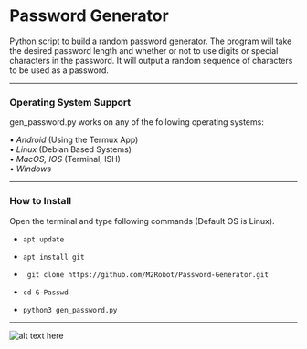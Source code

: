 # Password Generator
Python script to build a random password generator. The program will take the desired password length and whether or not to use digits or special characters in the password. It will output a random sequence of characters to be used as a password. 

---
### Operating System Support
gen_password.py works on any of the following operating systems:

• *Android* (Using the Termux App)<br>
• *Linux* (Debian Based Systems)<br>
• *MacOS, IOS* (Terminal, ISH)<br>
• *Windows*<br>

---
### How to Install
Open the terminal and type following commands (Default OS is Linux). 

* `apt update`

* `apt install git`

* ` git clone https://github.com/M2Robot/Password-Generator.git`

* `cd G-Passwd`

* `python3 gen_password.py`

---
<img src="https://i.ibb.co/dj2SM03/E60-F9750-BE60-4-B49-9367-B1-D36-B296-A46.jpg" title="Password-Generator-Tool" alt="alt text here"/>
